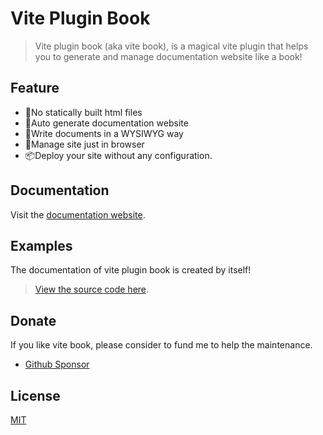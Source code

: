 # Vite Plugin Book

> Vite plugin book (aka vite book), is a magical vite plugin that helps you to generate and manage documentation website like a book!

## Feature

-   📓No statically built html files
-   🛫Auto generate documentation website
-   🍼Write documents in a WYSIWYG way
-   🧰Manage site just in browser
-   📦Deploy your site without any configuration.

## Documentation

Visit the [documentation website](https://saul-mirone.github.io/vite-plugin-book/).

## Examples

The documentation of vite plugin book is created by itself!

> [View the source code here](https://github.com/Saul-Mirone/vite-plugin-book/tree/main/gh-pages).

## Donate

If you like vite book, please consider to fund me to help the maintenance.

-   [Github Sponsor](https://github.com/sponsors/Saul-Mirone)

## License

[MIT](https://github.com/Saul-Mirone/vite-plugin-book/blob/main/LICENSE)
